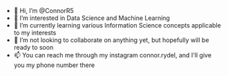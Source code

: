 - 👋 Hi, I’m @ConnorR5
- 👀 I’m interested in Data Science and Machine Learning
- 🌱 I’m currently learning various Information Science concepts applicable to my interests
- 💞️ I’m not looking to collaborate on anything yet, but hopefully will be ready to soon
- 📫 You can reach me through my instagram connor.rydel, and I'll give you my phone number there
